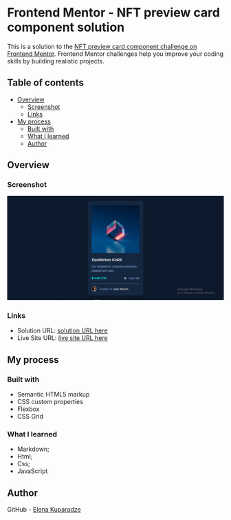 # Frontend Mentor - NFT preview card component solution

This is a solution to the [NFT preview card component challenge on Frontend Mentor](https://www.frontendmentor.io/challenges/nft-preview-card-component-SbdUL_w0U). Frontend Mentor challenges help you improve your coding skills by building realistic projects. 

## Table of contents

- [Overview](#overview)
  - [Screenshot](#screenshot)
  - [Links](#links)
- [My process](#my-process)
  - [Built with](#built-with)
  - [What I learned](#what-i-learned)
  - [Author](#author)


## Overview

### Screenshot

![ScreenShort](images/ScreenShort.PNG)

### Links

- Solution URL: [solution URL here](https://glitch.com/edit/#!/citrine-abundant-receipt?path=index.html%3A81%3A18)
- Live Site URL: [live site URL here](https://your-live-site-url.com)

## My process

### Built with

- Semantic HTML5 markup
- CSS custom properties
- Flexbox
- CSS Grid

### What I learned

- Markdown;
- Html;
- Css;
- JavaScript


## Author

GitHub - [Elena Kuparadze](https://github.com/Itsmeelo)
